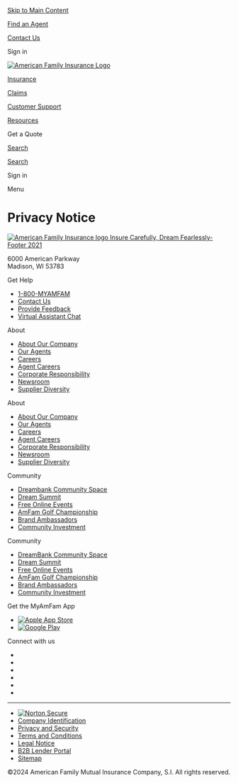 [Skip to Main Content](#)

[Find an Agent](https://www.amfam.com/agent-locator)

[Contact Us](https://www.amfam.com/contact)

Sign in

[![American Family Insurance Logo](https://edge.sitecorecloud.io/afmic-3e9239cf/media/project/amfam/public/navigations/main/american-family-logo.svg)](https://www.amfam.com/)

[Insurance](https://www.amfam.com/insurance?tid=megamenuinsurance)

[Claims](https://www.amfam.com/claims?tid=megamenuclaims)

[Customer Support](https://www.amfam.com/customer-support?tid=megamenucustomersupport)

[Resources](https://www.amfam.com/resources?tid=megamenuresources)

Get a Quote

[Search](https://www.amfam.com/search)

[Search](https://www.amfam.com/search)

Sign in

Menu

Privacy Notice
==============

[![American Family Insurance logo Insure Carefully, Dream Fearlessly-Footer 2021](https://edge.sitecorecloud.io/afmic-3e9239cf/media/project/amfam/public/navigations/footer/amfam-logo.svg)](https://www.amfam.com/)

6000 American Parkway  
Madison, WI 53783

Get Help

* [1-800-MYAMFAM](tel:1-800-692-6326 "1-800-MYAMFAM")
* [Contact Us](https://www.amfam.com/contact "Contact Us")
* [Provide Feedback](https://www.amfam.com/customer/forms/website-issue "Provide Feedback")
* [Virtual Assistant Chat](https://chat-ui.amfam.com/ "Virtual Assistant Chat")

About

* [About Our Company](https://www.amfam.com/about "About Our Company")
* [Our Agents](https://www.amfam.com/about/our-agents "Our Agents")
* [Careers](https://www.amfam.com/about/careers "Careers")
* [Agent Careers](https://www.amfam.com/about/careers/agency-careers "Agent Careers")
* [Corporate Responsibility](https://www.amfam.com/about/corporate-responsibility "Corporate Responsibility")
* [Newsroom](https://newsroom.amfam.com/ "Newsroom")
* [Supplier Diversity](https://www.amfam.com/about/sourcing-and-procurement/supplier-diversity "Supplier Diversity")

About

* [About Our Company](https://www.amfam.com/about "About Our Company")
* [Our Agents](https://www.amfam.com/about/our-agents "Our Agents")
* [Careers](https://www.amfam.com/about/careers "Careers")
* [Agent Careers](https://www.amfam.com/about/careers/agency-careers "Agent Careers")
* [Corporate Responsibility](https://www.amfam.com/about/corporate-responsibility "Corporate Responsibility")
* [Newsroom](https://newsroom.amfam.com/ "Newsroom")
* [Supplier Diversity](https://www.amfam.com/about/sourcing-and-procurement/supplier-diversity "Supplier Diversity")

Community

* [Dreambank Community Space](https://www.amfam.com/providing-support/dreambank/dreambank-community "DreamBank Community Space")
* [Dream Summit](https://www.amfam.com/providing-support/dreambank/dream-summit "Dream Summit")
* [Free Online Events](https://www.amfam.com/providing-support/dreambank/events "Free Online Events")
* [AmFam Golf Championship](https://www.amfam.com/sponsorships/amfamchampionship "AmFam Golf Championship")
* [Brand Ambassadors](https://www.amfam.com/providing-support/brand-ambassador "Brand Ambassadors")
* [Community Investment](https://www.amfam.com/about/corporate-responsibility/communities "Community Investment")

Community

* [DreamBank Community Space](https://www.amfam.com/providing-support/dreambank/dreambank-community "DreamBank Community Space")
* [Dream Summit](https://www.amfam.com/providing-support/dreambank/dream-summit "Dream Summit")
* [Free Online Events](https://www.amfam.com/providing-support/dreambank/events "Free Online Events")
* [AmFam Golf Championship](https://www.amfam.com/sponsorships/amfamchampionship "AmFam Golf Championship")
* [Brand Ambassadors](https://www.amfam.com/providing-support/brand-ambassador "Brand Ambassadors")
* [Community Investment](https://www.amfam.com/about/corporate-responsibility/communities "Community Investment")

Get the MyAmFam App

* [![Apple App Store](https://edge.sitecorecloud.io/afmic-3e9239cf/media/project/amfam/public/navigations/footer/apple-app-store.svg)](https://apps.apple.com/us/app/american-family-insurance-app/id329763835?mt=8)
* [![Google Play](https://edge.sitecorecloud.io/afmic-3e9239cf/media/project/amfam/public/navigations/footer/googleplay.svg)](https://play.google.com/store/apps/details?id=com.amfam.myamfam&hl=en)

Connect with us

* [](https://www.facebook.com/amfam)
* [](https://www.twitter.com/amfam)
* [](https://www.youtube.com/user/amfam/custom)
* [](https://www.pinterest.com/amfaminsurance/)
* [](https://www.linkedin.com/companies/american-family-insurance)
* [](https://instagram.com/amfam/)

* * *

* [![Norton Secure](https://edge.sitecorecloud.io/afmic-3e9239cf/media/project/amfam/public/navigations/footer/nortonsecure.svg)](https://www.digicert.com/what-is-ssl-tls-https/)
* [Company Identification](https://www.amfam.com/companyid "Company Identification")
* [Privacy and Security](https://www.amfam.com/privacy-security "Privacy & Security")
* [Terms and Conditions](https://www.amfam.com/terms-and-conditions "Terms & Conditions")
* [Legal Notice](https://www.amfam.com/legal-notice "Legal Notice")
* [B2B Lender Portal](https://b2b.amfam.com/lender "B2B Lender Portal")
* [Sitemap](https://www.amfam.com/sitemap "Sitemap")

©2024 American Family Mutual Insurance Company, S.I. All rights reserved.